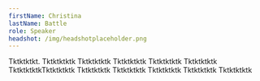 ```yaml
---
firstName: Christina
lastName: Battle
role: Speaker
headshot: /img/headshotplaceholder.png
---
```

Tktktktkt. Tktktktktk Tktktktktk Tktktktktk Tktktktktk Tktktktktk TktktktktkTktktktktk Tktktktktk Tktktktktk Tktktktktk Tktktktktk Tktktktktk
